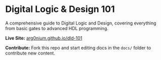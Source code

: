 # Digital Logic & Design 101

A comprehensive guide to Digital Logic and Design, covering everything from basic gates to advanced HDL programming.

**Live Site:** [arg0nium.github.io/dld-101](https://arg0nium.github.io/dld-101)

**Contribute:** Fork this repo and start editing docs in the `docs/` folder to contribute new content.
